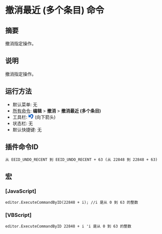 # 撤消最近 (多个条目) 命令

## 摘要

撤消指定操作。

## 说明

撤消指定操作。

## 运行方法

- 默认菜单: 无
- [所有命令](../tools/all_commands): **编辑** \> **撤消** \> **撤消最近 (多个条目)**
- 工具栏: ![](../../images/editundo.png) (向下箭头)
- 状态栏: 无
- 默认快捷键: 无

## 插件命令ID

```
从 EEID_UNDO_RECENT 到 EEID_UNDO_RECENT + 63 (从 22848 到 22848 + 63)
```

## 宏

### \[JavaScript\]

```
editor.ExecuteCommandByID(22848 + i); //i 是从 0 到 63 的整数
```

### \[VBScript\]

```
editor.ExecuteCommandByID 22848 + i 'i 是从 0 到 63 的整数
```
